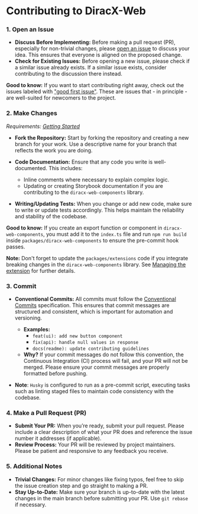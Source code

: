 # Contributing to DiracX-Web

### 1. Open an Issue

- **Discuss Before Implementing:** Before making a pull request (PR), especially for non-trivial changes, please [open an issue](https://github.com/DIRACGrid/diracx-web/issues) to discuss your idea. This ensures that everyone is aligned on the proposed change.
- **Check for Existing Issues:** Before opening a new issue, please check if a similar issue already exists. If a similar issue exists, consider contributing to the discussion there instead.

**Good to know:** If you want to start contributing right away, check out the issues labeled with ["good first issue"](https://github.com/DIRACGrid/diracx-web/labels/good%20first%20issue). These are issues that - in principle - are well-suited for newcomers to the project.

### 2. Make Changes

*Requirements: [Getting Started](get_started.md)*

- **Fork the Repository:** Start by forking the repository and creating a new branch for your work. Use a descriptive name for your branch that reflects the work you are doing.

- **Code Documentation:** Ensure that any code you write is well-documented. This includes:
  - Inline comments where necessary to explain complex logic.
  - Updating or creating Storybook documentation if you are contributing to the `diracx-web-components` library.
- **Writing/Updating Tests:** When you change or add new code, make sure to write or update tests accordingly. This helps maintain the reliability and stability of the codebase.

**Good to know:** If you create an export function or component in `diracx-web-components`, you must add it to the `index.ts` file and run `npm run build` inside `packages/diracx-web-components` to ensure the pre-commit hook passes.

**Note:** Don't forget to update the `packages/extensions` code if you integrate breaking changes in the `diracx-web-components` library. See [Managing the extension](manage_extension.md) for further details. 

### 3. Commit

- **Conventional Commits:** All commits must follow the [Conventional Commits](https://www.conventionalcommits.org/) specification. This ensures that commit messages are structured and consistent, which is important for automation and versioning.
  - **Examples:**
    - `feat(ui): add new button component`
    - `fix(api): handle null values in response`
    - `docs(readme): update contributing guidelines`
  - **Why?** If your commit messages do not follow this convention, the Continuous Integration (CI) process will fail, and your PR will not be merged. Please ensure your commit messages are properly formatted before pushing.

- **Note**: `Husky` is configured to run as a pre-commit script, executing tasks such as linting staged files to maintain code consistency with the codebase.


### 4. Make a Pull Request (PR)

- **Submit Your PR:** When you’re ready, submit your pull request. Please include a clear description of what your PR does and reference the issue number it addresses (if applicable).
- **Review Process:** Your PR will be reviewed by project maintainers. Please be patient and responsive to any feedback you receive.

### 5. Additional Notes

- **Trivial Changes:** For minor changes like fixing typos, feel free to skip the issue creation step and go straight to making a PR.
- **Stay Up-to-Date:** Make sure your branch is up-to-date with the latest changes in the main branch before submitting your PR. Use `git rebase` if necessary.